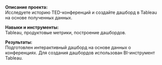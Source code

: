 **Описание проекта:**  
Исследуете историю TED-конференций и создайте дашборд в Tableau на основе полученных данных.

**Навыки и инструменты:**  
Tableau, продуктовые метрики, построение дашбордов.

**Результаты:**  
Подготовлен интерактивный дашборд на основе данных о конференциях. Для создания дашбордов использован BI-инструмент Tableau.

